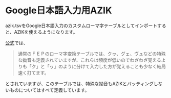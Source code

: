 # Google日本語入力用AZIK
azik.tsvをGoogle日本語入力のカスタムローマ字テーブルとしてインポートすると、AZIKを使えるようになります。  
  
[公式](http://hp.vector.co.jp/authors/VA002116/azik/azikinfo.htm)では、
> 通常のＦＥＰのローマ字変換テーブルでは、クヮ、グェ、ヴュなどの特殊な拗音も定義されていますが、これらは頻度が低いのでわざわざ覚えるよりも「ク」と「ヮ」のように分けて入力した方が覚えることも少なく結局速く打てます。  

とされていますが、このテーブルでは、特殊な拗音もAZIKとバッティングしないものについてはすべて定義しています。  

